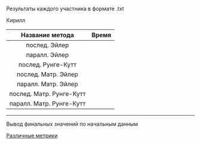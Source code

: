 Результаты каждого участника в формате .txt



Кирилл

|        Название метода         |    Время    |
|:------------------------------:|:-----------:|
|        послед. Эйлер           |             |
|        паралл. Эйлер           |             |
|      послед. Рунге-Кутт        |             |
|     послед. Матр. Эйлер        |             |
|     паралл. Матр. Эйлер        |             |
|     послед. Матр. Рунге-Кутт   |             |
|     паралл. Матр. Рунге-Кутт   |             |


------------------------

Вывод финальных значений по начальным данным

[Различные метрики](https://habrahabr.ru/post/101338/)
